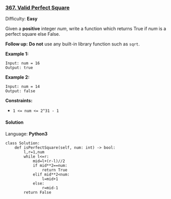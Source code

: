 ### [367\. Valid Perfect Square](https://leetcode.com/problems/valid-perfect-square/)

Difficulty: **Easy**


Given a **positive** integer _num_, write a function which returns True if _num_ is a perfect square else False.

**Follow up:** **Do not** use any built-in library function such as `sqrt`.

**Example 1:**

```
Input: num = 16
Output: true
```

**Example 2:**

```
Input: num = 14
Output: false
```

**Constraints:**

*   `1 <= num <= 2^31 - 1`


#### Solution

Language: **Python3**

```python3
class Solution:
    def isPerfectSquare(self, num: int) -> bool:
        l,r=1,num
        while l<=r:
            mid=l+(r-l)//2
            if mid**2==num:
                return True
            elif mid**2<num:
                l=mid+1
            else:
                r=mid-1
        return False
```